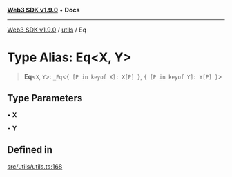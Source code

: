 [**Web3 SDK v1.9.0**](../../../README.md) • **Docs**

***

[Web3 SDK v1.9.0](../../../globals.md) / [utils](../README.md) / Eq

# Type Alias: Eq\<X, Y\>

> **Eq**\<`X`, `Y`\>: `_Eq`\<`{ [P in keyof X]: X[P] }`, `{ [P in keyof Y]: Y[P] }`\>

## Type Parameters

• **X**

• **Y**

## Defined in

[src/utils/utils.ts:168](https://github.com/Mystic-Nayy/alephium-web3/blob/c1afd789a197ce5fe21f08c2965942090157c33d/packages/web3/src/utils/utils.ts#L168)
